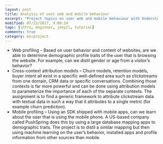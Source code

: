 ```yaml
---
layout: post
title: Analysis of user web and mobile behaviour 
excerpt: "Project topics on user web and mobile behaviour with Understadling"
modified: 07/22/2017, 9:00:24
tags: [intro, beginner, jekyll, tutorial]
comments: true
category: mscproject
---
```


* Web profiling – Based on user behavior and content of websites, are we able to determine demographic profile traits of the user that is browsing the website. For example, can we distil gender or age from a visitor’s behavior?
* Cross-context attribution models – Churn models, retention models, buyer intent all exist in a specific well-defined area such as clickstreams from one domain, CRM data or specific conversations. Combining those contexts is far more powerful and can be done using attribution models to parameterize the importance of each of the separate contexts. The assignment is to find a generic framework to attribute clickstream data with textual data in such a way that it attributes to a single metric (for example churn prediction).
* Mobile profiling – Using an SDK shipped with mobile apps, can we learn about the user that is using the mobile phone. A US-based company called PushSpring does this by using a large database mapping apps to demographic traits. The project is to distil a similar mapping but then using machine learning on the user’s behavior, installed apps and profile information from other sources than mobile.
